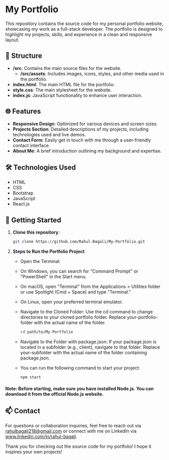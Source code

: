 # My Portfolio

This repository contains the source code for my personal portfolio website, showcasing my work as a full-stack developer. The portfolio is designed to highlight my projects, skills, and experience in a clean and responsive layout.

## 📁 Structure

- **/src**: Contains the main source files for the website.
  - **/src/assets**: Includes images, icons, styles, and other media used in the portfolio.
- **index.html**: The main HTML file for the portfolio.
- **style.css**: The main stylesheet for the website.
- **index.js**: JavaScript functionality to enhance user interaction.

## 🌐 Features

- **Responsive Design**: Optimized for various devices and screen sizes.
- **Projects Section**: Detailed descriptions of my projects, including technologies used and live demos.
- **Contact Form**: Easily get in touch with me through a user-friendly contact interface.
- **About Me**: A brief introduction outlining my background and expertise.

## 🛠 Technologies Used

- HTML
- CSS
- Bootstrap
- JavaScript
- React.js

## 🚀 Getting Started

1. **Clone this repository**:
   ```bash
   git clone https://github.com/Rahul-Bagali/My-Portfolio.git


2. **Steps to Run the Portfolio Project**

   - Open the Terminal:

   - On Windows, you can search for "Command Prompt" or "PowerShell" in the Start menu.

   - On macOS, open "Terminal" from the Applications > Utilities folder or use Spotlight (Cmd + Space) and type "Terminal."

   - On Linux, open your preferred terminal emulator.

   - Navigate to the Cloned Folder: Use the cd command to change directories to your cloned portfolio folder. Replace your-portfolio-folder with the actual name of the folder.

      ```bash
      cd path/to/My-Portfolio

   - Navigate to the Folder with package.json: If your package.json is located in a subfolder (e.g., client), navigate to that folder. Replace your-subfolder with the actual name of the folder containing package.json.

    - You can run the following command to start your project:
      ```bash
      npm start

#### Note: Before starting, make sure you have installed Node.js. You can download it from the official Node.js website. 


## 📫 Contact

For questions or collaboration inquiries, feel free to reach out via rahulbagali218@gmail.com or connect with me on LinkedIn via www.linkedin.com/in/rahul-bagali.

Thank you for checking out the source code for my portfolio! I hope it inspires your own projects!
